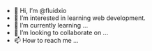 - 👋 Hi, I’m @fluidxio
- 👀 I’m interested in learning web development.
- 🌱 I’m currently learning ...
- 💞️ I’m looking to collaborate on ...
- 📫 How to reach me ...

<!---
fluidxio/fluidxio is a ✨ special ✨ repository because its `README.md` (this file) appears on your GitHub profile.
You can click the Preview link to take a look at your changes.
--->
